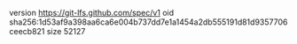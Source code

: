 version https://git-lfs.github.com/spec/v1
oid sha256:1d53af9a398aa6ca6e004b737dd7e1a1454a2db555191d81d9357706ceecb821
size 52127
